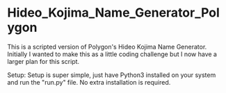 # Hideo_Kojima_Name_Generator_Polygon
 
This is a scripted version of Polygon's Hideo Kojima Name Generator. Initially I wanted to make this as a little coding challenge but I now have a larger plan for this script.

Setup:
Setup is super simple, just have Python3 installed on your system and run the "run.py" file.
No extra installation is required.